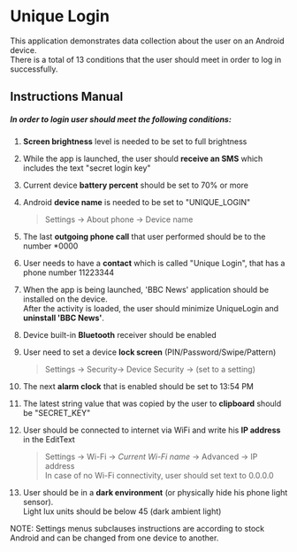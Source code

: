 # Unique Login
This application demonstrates data collection about the user on an Android device.  
There is a total of 13 conditions that the user should meet in order to log in successfully.  

## Instructions Manual
##### In order to login user should meet the following conditions:
1. **Screen brightness** level is needed to be set to full brightness 

2.  While the app is launched, the user should **receive an SMS** which includes the text "secret login key"  

3.  Current device **battery percent** should be set to 70% or more

4.  Android **device name** is needed to be set to "UNIQUE_LOGIN"  
    > Settings -> About phone -> Device name  

5.  The last **outgoing phone call** that user performed should be to the number *0000  

6.  User needs to have a **contact** which is called "Unique Login", that has a phone number 11223344  

7.  When the app is being launched, 'BBC News' application should be installed on the device.  
After the activity is loaded, the user should minimize UniqueLogin and **uninstall 'BBC News'**.  

8.  Device built-in **Bluetooth** receiver should be enabled  

9.  User need to set a device **lock screen** (PIN/Password/Swipe/Pattern)  
    > Settings -> Security-> Device Security -> (set to a setting)  

10. The next **alarm clock** that is enabled should be set to 13:54 PM  

11.  The latest string value that was copied by the user to **clipboard** should be "SECRET_KEY"  

12. User should be connected to internet via WiFi and write his **IP address** in the EditText  
    >Settings -> Wi-Fi -> *Current Wi-Fi name* -> Advanced -> IP address  
    >In case of no Wi-Fi connectivity, user should set text to 0.0.0.0  

13. User should be in a **dark environment** (or physically hide his phone light sensor).  
 Light lux units should be below 45 (dark ambient light)  



NOTE: Settings menus subclauses instructions are according to stock Android and can be changed from one device to another.  

